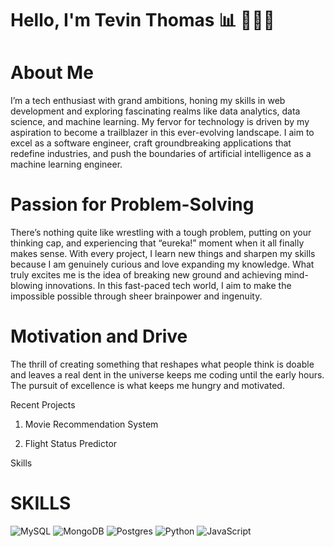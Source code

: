 
# Hello, I'm Tevin Thomas 📊 🧑🏾‍💻

# About Me

I’m a tech enthusiast with grand ambitions, honing my skills in web development and exploring fascinating realms like data analytics, data science, and machine learning. My fervor for technology is driven by my aspiration to become a trailblazer in this ever-evolving landscape. I aim to excel as a software engineer, craft groundbreaking applications that redefine industries, and push the boundaries of artificial intelligence as a machine learning engineer.

# Passion for Problem-Solving

There’s nothing quite like wrestling with a tough problem, putting on your thinking cap, and experiencing that “eureka!” moment when it all finally makes sense. With every project, I learn new things and sharpen my skills because I am genuinely curious and love expanding my knowledge. What truly excites me is the idea of breaking new ground and achieving mind-blowing innovations. In this fast-paced tech world, I aim to make the impossible possible through sheer brainpower and ingenuity.

# Motivation and Drive

The thrill of creating something that reshapes what people think is doable and leaves a real dent in the universe keeps me coding until the early hours. The pursuit of excellence is what keeps me hungry and motivated.

Recent Projects

1) Movie Recommendation System

2) Flight Status Predictor

Skills
# SKILLS

![MySQL](https://img.shields.io/badge/mysql-%2300f.svg?style=for-the-badge&logo=mysql&logoColor=white)
![MongoDB](https://img.shields.io/badge/MongoDB-%234ea94b.svg?style=for-the-badge&logo=mongodb&logoColor=white)
![Postgres](https://img.shields.io/badge/postgres-%23316192.svg?style=for-the-badge&logo=postgresql&logoColor=white)
![Python](https://img.shields.io/badge/python-3670A0?style=for-the-badge&logo=python&logoColor=ffdd54)
![JavaScript](https://img.shields.io/badge/javascript-%23323330.svg?style=for-the-badge&logo=javascript&logoColor=%23F7DF1E)


